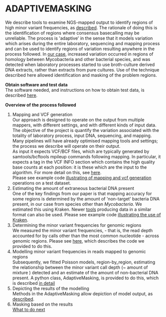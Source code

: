 # ADAPTIVEMASKING

We describe tools to examine NGS-mapped output to identify regions of high minor variant frequencies,
as [described](https://www.biorxiv.org/content/early/2018/01/23/252460).
The rationale of doing this is the identification of regions where
consensus basecalling may be unreliable.  The process is 'adaptive' in
the sense that it models variation which arises during the entire
laboratory, sequencing and mapping process and can be used to identify
regions of variation resulting anywhere in the process followed.
In [our case](https://www.biorxiv.org/content/early/2018/01/23/252460), increased variation occurred in regions of homology
between Mycobacteria and other bacterial species, and was detected when laboratory processes started to use broth-culture derived DNA extracts, rather than extracts from pure cultures.  Use of the technique described here allowed identification and masking of the problem regions.

__Obtain software and test data__   
The software needed, and instructions on how to obtain test data, is described [here](doc/Prerequisites.md).  

__Overview of the process followed__  
1. Mapping and VCF generation  
Our approach is designed to operate on the output from multiple mappers, with different settings, and with different kinds of input data.
The objective of the project is quantify the variation associated with the totality of laboratory process, input DNA, sequencing, and mapping.
Many pipelines will have already optimised mapping tools and settings; the process we describe will operate on their output.  
As input it expects VCF/BCF files, which are typically generated by samtools/bcftools mpileup commands following mapping.  In particular, it expects a tag in the VCF INFO section which contains the high quality base counts at each position: it is these which are the input to the algorithm.
For more detail on this, see [here](doc/extractmaf.md).  
Please see example code [illustrating of mapping and vcf generation](doc/map2vcf.md) operations on a test dataset.
2. Estimating the amount of extraneous bacterial DNA present    
One of the key findings from our paper is that mapping accuracy for some regions is determined by the amount of 'non-target' bacteria DNA present, in our case from species other than *Mycobacteria*.
We estimated this using Kraken.  Newer [tools](https://ccb.jhu.edu/software/bracken/) producing data in a similar format can also be used. 
Please see example code [illustrating the use of Kraken](doc/kraken.md). 
3. Determining the minor variant frequencies for genomic regions  
We measured the minor variant frequencies, - that is, the read depth accounted for by calls other than the most common nucleotide - across genomic regions.
Please see [here](doc/extractmaf.md), which describes the code we provided to do this.
4. Modelling minor variant frequencies in reads mapped to genomic regions     
Subsequently, we fitted Poisson models, region-by_region, estimating the relationship between the
minor variant call depth (~ amount of mixture ) detected and an estimate of the amount of non-bacterial DNA present.
A python class, AdaptiveMasking, is provided to do this, which is described [in detail](doc/model_maf.md)
5. Depicting the results of the modelling  
Methods in the AdaptiveMasking allow depiction of model output, as [described](doc/depict.md).
6. Masking based on the results  
[What to do next](doc/next.md) 


